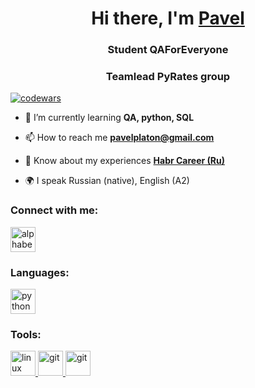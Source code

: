 <h1 align="center">Hi there, I'm <a href="https://github.com/pavelplatonov" target="_blank">Pavel</a> </h1>
<h3 align="center">Student QAForEveryone</h3>
<h3 align="center">Teamlead PyRates group</h3>

[![codewars](https://www.codewars.com/users/flouxe/badges/small)](https://www.codewars.com/users/flouxe)  


- 🌱 I’m currently learning **QA, python, SQL**

- 📫 How to reach me **pavelplaton@gmail.com**

- 📄 Know about my experiences [**Habr Career (Ru)**](https://)

- 🌍 I speak Russian (native), English (A2)

### Connect with me:
<p align="left">
<a href="https://t.me/alphabetazeta" target="blank"><img align="center" src="https://raw.githubusercontent.com/daniilshat/daniilshat/2d7eafe5250314b3d422c86b35de062e0f1f5178/icons/Telegram.svg" alt="alphabetazeta" height="40" width="40" /></a>
</p>

### Languages:
<p align="left"> 
<a href="https://www.python.org" target="_blank" rel="noreferrer"> <img src="https://raw.githubusercontent.com/daniilshat/daniilshat/2d7eafe5250314b3d422c86b35de062e0f1f5178/icons/python.svg" alt="python" width="40" height="40"/> </a> 
</p>

### Tools:
<p align="left"> 
<a href="https://www.linux.org/" target="_blank" rel="noreferrer"> <img src="https://raw.githubusercontent.com/daniilshat/daniilshat/2d7eafe5250314b3d422c86b35de062e0f1f5178/icons/linux.svg" alt="linux" width="40" height="40"/> </a> 
<a href="https://www.jetbrains.com/pycharm/" target="_blank" rel="noreferrer"> <img src="https://raw.githubusercontent.com/daniilshat/daniilshat/2583381c09497c680369e95dce7e029d93484d94/icons/PyCharm.svg" alt="git" width="40" height="40"/> </a> 
<a href="https://code.visualstudio.com/" target="_blank" rel="noreferrer"> <img src="https://raw.githubusercontent.com/daniilshat/daniilshat/2583381c09497c680369e95dce7e029d93484d94/icons/VS-code.svg" alt="git" width="40" height="40"/> </a> 
</p>


<!--END_SECTION:waka-->
